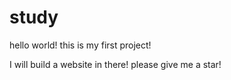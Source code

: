 # study


hello world! this is my first project! 

I will build a website in there! please give me a star!
